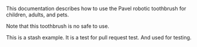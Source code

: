 This documentation describes how to use the Pavel robotic 
toothbrush for children, adults, and pets.

Note that this toothbrush is no safe to use.

This is a stash example. It is a test for pull request test. And used for testing.